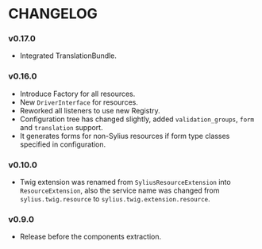 CHANGELOG
=========

### v0.17.0

* Integrated TranslationBundle.

### v0.16.0

* Introduce Factory for all resources.
* New ``DriverInterface`` for resources.
* Reworked all listeners to use new Registry.
* Configuration tree has changed slightly, added ``validation_groups``, ``form`` and ``translation`` support.
* It generates forms for non-Sylius resources if form type classes specified in configuration.

### v0.10.0

* Twig extension was renamed from `SyliusResourceExtension` into `ResourceExtension`,
  also the service name was changed from `sylius.twig.resource` to `sylius.twig.extension.resource`.

### v0.9.0

* Release before the components extraction.

